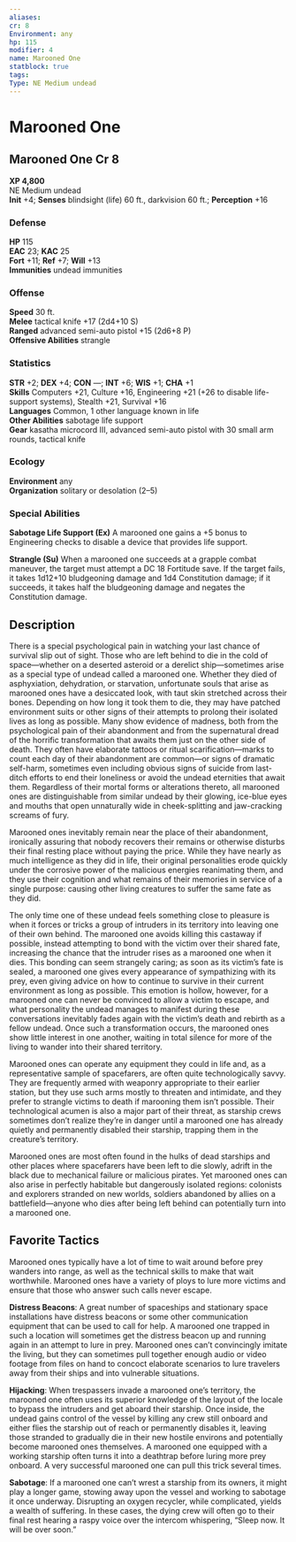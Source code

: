 ```yaml
---
aliases: 
cr: 8
Environment: any
hp: 115
modifier: 4
name: Marooned One
statblock: true
tags: 
Type: NE Medium undead  
---
```


# Marooned One

## Marooned One Cr 8

**XP 4,800**  
NE Medium undead  
**Init** +4; **Senses** blindsight (life) 60 ft., darkvision 60 ft.; **Perception** +16  

### Defense

**HP** 115  
**EAC** 23; **KAC** 25  
**Fort** +11; **Ref** +7; **Will** +13  
**Immunities** undead immunities  

### Offense

**Speed** 30 ft.  
**Melee** tactical knife +17 (2d4+10 S)  
**Ranged** advanced semi-auto pistol +15 (2d6+8 P)  
**Offensive Abilities** strangle

### Statistics

**STR** +2; **DEX** +4; **CON** —; **INT** +6; **WIS** +1; **CHA** +1  
**Skills** Computers +21, Culture +16, Engineering +21 (+26 to disable life-support systems), Stealth +21, Survival +16  
**Languages** Common, 1 other language known in life  
**Other Abilities** sabotage life support  
**Gear** kasatha microcord III, advanced semi-auto pistol with 30 small arm rounds, tactical knife

### Ecology

**Environment** any  
**Organization** solitary or desolation (2–5)

### Special Abilities

**Sabotage Life Support (Ex)** A marooned one gains a +5 bonus to Engineering checks to disable a device that provides life support.

**Strangle (Su)** When a marooned one succeeds at a grapple combat maneuver, the target must attempt a DC 18 Fortitude save. If the target fails, it takes 1d12+10 bludgeoning damage and 1d4 Constitution damage; if it succeeds, it takes half the bludgeoning damage and negates the Constitution damage.

## Description

There is a special psychological pain in watching your last chance of survival slip out of sight. Those who are left behind to die in the cold of space—whether on a deserted asteroid or a derelict ship—sometimes arise as a special type of undead called a marooned one. Whether they died of asphyxiation, dehydration, or starvation, unfortunate souls that arise as marooned ones have a desiccated look, with taut skin stretched across their bones. Depending on how long it took them to die, they may have patched environment suits or other signs of their attempts to prolong their isolated lives as long as possible. Many show evidence of madness, both from the psychological pain of their abandonment and from the supernatural dread of the horrific transformation that awaits them just on the other side of death. They often have elaborate tattoos or ritual scarification—marks to count each day of their abandonment are common—or signs of dramatic self-harm, sometimes even including obvious signs of suicide from last-ditch efforts to end their loneliness or avoid the undead eternities that await them. Regardless of their mortal forms or alterations thereto, all marooned ones are distinguishable from similar undead by their glowing, ice-blue eyes and mouths that open unnaturally wide in cheek-splitting and jaw-cracking screams of fury.

Marooned ones inevitably remain near the place of their abandonment, ironically assuring that nobody recovers their remains or otherwise disturbs their final resting place without paying the price. While they have nearly as much intelligence as they did in life, their original personalities erode quickly under the corrosive power of the malicious energies reanimating them, and they use their cognition and what remains of their memories in service of a single purpose: causing other living creatures to suffer the same fate as they did.

The only time one of these undead feels something close to pleasure is when it forces or tricks a group of intruders in its territory into leaving one of their own behind. The marooned one avoids killing this castaway if possible, instead attempting to bond with the victim over their shared fate, increasing the chance that the intruder rises as a marooned one when it dies. This bonding can seem strangely caring; as soon as its victim’s fate is sealed, a marooned one gives every appearance of sympathizing with its prey, even giving advice on how to continue to survive in their current environment as long as possible. This emotion is hollow, however, for a marooned one can never be convinced to allow a victim to escape, and what personality the undead manages to manifest during these conversations inevitably fades again with the victim’s death and rebirth as a fellow undead. Once such a transformation occurs, the marooned ones show little interest in one another, waiting in total silence for more of the living to wander into their shared territory.

Marooned ones can operate any equipment they could in life and, as a representative sample of spacefarers, are often quite technologically savvy. They are frequently armed with weaponry appropriate to their earlier station, but they use such arms mostly to threaten and intimidate, and they prefer to strangle victims to death if marooning them isn’t possible. Their technological acumen is also a major part of their threat, as starship crews sometimes don’t realize they’re in danger until a marooned one has already quietly and permanently disabled their starship, trapping them in the creature’s territory.

Marooned ones are most often found in the hulks of dead starships and other places where spacefarers have been left to die slowly, adrift in the black due to mechanical failure or malicious pirates. Yet marooned ones can also arise in perfectly habitable but dangerously isolated regions: colonists and explorers stranded on new worlds, soldiers abandoned by allies on a battlefield—anyone who dies after being left behind can potentially turn into a marooned one.

## Favorite Tactics

Marooned ones typically have a lot of time to wait around before prey wanders into range, as well as the technical skills to make that wait worthwhile. Marooned ones have a variety of ploys to lure more victims and ensure that those who answer such calls never escape.

**Distress Beacons**: A great number of spaceships and stationary space installations have distress beacons or some other communication equipment that can be used to call for help. A marooned one trapped in such a location will sometimes get the distress beacon up and running again in an attempt to lure in prey. Marooned ones can’t convincingly imitate the living, but they can sometimes pull together enough audio or video footage from files on hand to concoct elaborate scenarios to lure travelers away from their ships and into vulnerable situations.

**Hijacking**: When trespassers invade a marooned one’s territory, the marooned one often uses its superior knowledge of the layout of the locale to bypass the intruders and get aboard their starship. Once inside, the undead gains control of the vessel by killing any crew still onboard and either flies the starship out of reach or permanently disables it, leaving those stranded to gradually die in their new hostile environs and potentially become marooned ones themselves. A marooned one equipped with a working starship often turns it into a deathtrap before luring more prey onboard. A very successful marooned one can pull this trick several times.

**Sabotage**: If a marooned one can’t wrest a starship from its owners, it might play a longer game, stowing away upon the vessel and working to sabotage it once underway. Disrupting an oxygen recycler, while complicated, yields a wealth of suffering. In these cases, the dying crew will often go to their final rest hearing a raspy voice over the intercom whispering, “Sleep now. It will be over soon.”
